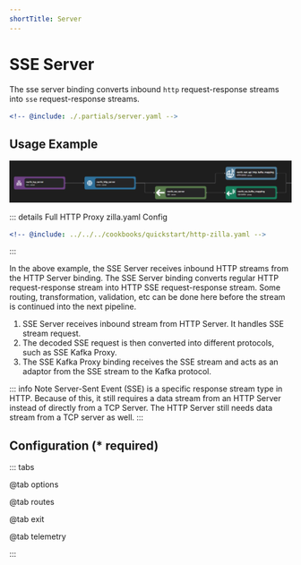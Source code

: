 ```yaml
---
shortTitle: Server
---
```


# SSE Server

The sse server binding converts inbound `http` request-response streams into `sse` request-response streams.

```yaml {3}
<!-- @include: ./.partials/server.yaml -->
```

## Usage Example

![Pipeline with SSE Server Example](../images/http-part1.png)

::: details Full HTTP Proxy zilla.yaml Config

```yaml
<!-- @include: ../../../cookbooks/quickstart/http-zilla.yaml -->
```

:::

In the above example, the SSE Server receives inbound HTTP streams from the HTTP Server binding. The SSE Server binding converts regular HTTP request-response stream into HTTP SSE request-response stream. Some routing, transformation, validation, etc can be done here before the stream is continued into the next pipeline.

1. SSE Server receives inbound stream from HTTP Server. It handles SSE stream request.
2. The decoded SSE request is then converted into different protocols, such as SSE Kafka Proxy.
3. The SSE Kafka Proxy binding receives the SSE stream and acts as an adaptor from the SSE stream to the Kafka protocol.

::: info Note
Server-Sent Event (SSE) is a specific response stream type in HTTP. Because of this, it still requires a data stream from an HTTP Server instead of directly from a TCP Server. The HTTP Server still needs data stream from a TCP server as well.
:::

## Configuration (\* required)

::: tabs

@tab options

<!-- @include: ./.partials/options.md -->

@tab routes

<!-- @include: ./.partials/routes.md -->

@tab exit

<!-- @include: ../.partials/exit.md -->

@tab telemetry

<!-- @include: ../.partials/telemetry.md -->

:::
